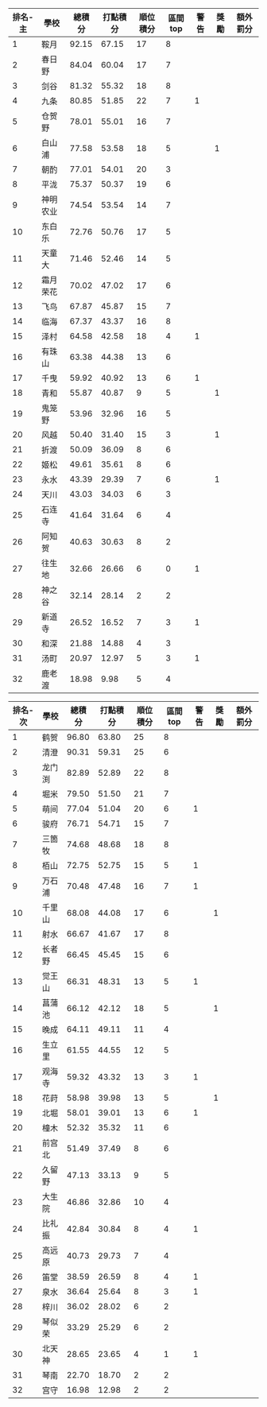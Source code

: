排名-主|學校|總積分|打點積分|順位積分|區間top|警告|獎勵|額外罰分
-|-|-|-|-|-|-|-|-
1|鞍月|92.15 |67.15 |17|8|||
2|春日野|84.04 |60.04 |17|7|||
3|剑谷|81.32 |55.32 |18|8|||
4|九条|80.85 |51.85 |22|7|1||
5|仓贺野|78.01 |55.01 |16|7|||
6|白山浦|77.58 |53.58 |18|5||1|
7|朝酌|77.01 |54.01 |20|3|||
8|平泷|75.37 |50.37 |19|6|||
9|神明农业|74.54 |53.54 |14|7|||
10|东白乐|72.76 |50.76 |17|5|||
11|天童大|71.46 |52.46 |14|5|||
12|霜月荣花|70.02 |47.02 |17|6|||
13|飞鸟|67.87 |45.87 |15|7|||
14|临海|67.37 |43.37 |16|8|||
15|泽村|64.58 |42.58 |18|4|1||
16|有珠山|63.38 |44.38 |13|6|||
17|千曳|59.92 |40.92 |13|6|1||
18|青和|55.87 |40.87 |9|5||1|
19|鬼笼野|53.96 |32.96 |16|5|||
20|风越|50.40 |31.40 |15|3||1|
21|折渡|50.09 |36.09 |8|6|||
22|姬松|49.61 |35.61 |8|6|||
23|永水|43.39 |29.39 |7|6||1|
24|天川|43.03 |34.03 |6|3|||
25|石连寺|41.64 |31.64 |6|4|||
26|阿知贺|40.63 |30.63 |8|2|||
27|往生地|32.66 |26.66 |6|0|1||
28|神之谷|32.14 |28.14 |2|2|||
29|新道寺|26.52 |16.52 |7|3|1||
30|和深|21.88 |14.88 |4|3|||
31|汤町|20.97 |12.97 |5|3|1||
32|鹿老渡|18.98 |9.98 |5|4|||

排名-次|學校|總積分|打點積分|順位積分|區間top|警告|獎勵|額外罰分
-|-|-|-|-|-|-|-|-
1|鹤贺|96.80 |63.80 |25|8|||
2|清澄|90.31 |59.31 |25|6|||
3|龙门渕|82.89 |52.89 |22|8|||
4|堀米|79.50 |51.50 |21|7|||
5|萌间|77.04 |51.04 |20|6|1||
6|骏府|76.71 |54.71 |15|7|||
7|三箇牧|74.68 |48.68 |18|8|||
8|栢山|72.75 |52.75 |15|5|1||
9|万石浦|70.48 |47.48 |16|7|1||
10|千里山|68.08 |44.08 |17|6||1|
11|射水|66.67 |41.67 |17|8|||
12|长者野|66.45 |45.45 |15|6|||
13|觉王山|66.31 |48.31 |13|5|1||
14|菖蒲池|66.12 |42.12 |18|5||1|
15|晚成|64.11 |49.11 |11|4|||
16|生立里|61.55 |44.55 |12|5|||
17|观海寺|59.32 |43.32 |13|3|1||
18|花莳|58.98 |39.98 |13|5||1|
19|北堀|58.01 |39.01 |13|6|1||
20|橦木|52.32 |35.32 |11|6|||
21|前宫北|51.49 |37.49 |8|6|||
22|久留野|47.13 |33.13 |9|5|||
23|大生院|46.86 |32.86 |10|4|||
24|比礼振|42.84 |30.84 |8|4|1||
25|高远原|40.73 |29.73 |7|4|||
26|笛堂|38.59 |26.59 |8|4|1||
27|泉水|36.64 |25.64 |8|3|1||
28|梓川|36.02 |28.02 |6|2|||
29|琴似荣|33.29 |25.29 |6|2|||
30|北天神|28.65 |23.65 |4|1|1||
31|琴南|22.70 |18.70 |2|2|||
32|宫守|16.98 |12.98 |2|2|||
